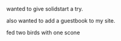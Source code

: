 wanted to give solidstart a try. 

also wanted to add a guestbook to my site.

fed two birds with one scone

